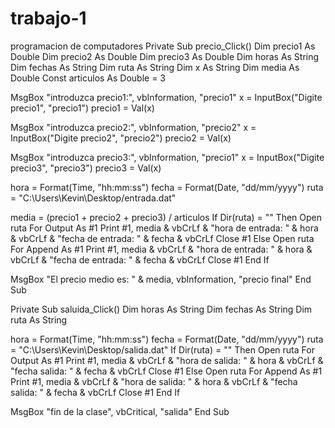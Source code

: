 # trabajo-1
programacion de computadores
Private Sub precio_Click()
 Dim precio1 As Double
Dim precio2 As Double
Dim precio3 As Double
Dim horas As String
Dim fechas As String
Dim ruta As String
Dim x As String
Dim media As Double
Const articulos As Double = 3

MsgBox "introduzca precio1:", vbInformation, "precio1"
x = InputBox("Digite precio1", "precio1")
precio1 = Val(x)

MsgBox "introduzca precio2:", vbInformation, "precio2"
x = InputBox("Digite precio2", "precio2")
precio2 = Val(x)

MsgBox "introduzca precio3:", vbInformation, "precio1"
x = InputBox("Digite precio3", "precio3")
precio3 = Val(x)

hora = Format(Time, "hh:mm:ss")
fecha = Format(Date, "dd/mm/yyyy")
ruta = "C:\Users\Kevin\Desktop/entrada.dat"

media = (precio1 + precio2 + precio3) / articulos
If Dir(ruta) = "" Then
Open ruta For Output As #1
Print #1, media & vbCrLf & "hora de entrada: " & hora & vbCrLf & "fecha de entrada: " & fecha & vbCrLf
Close #1
Else
Open ruta For Append As #1
Print #1, media & vbCrLf & "hora de entrada: " & hora & vbCrLf & "fecha de entrada: " & fecha & vbCrLf
Close #1
End If

MsgBox "El precio medio es: " & media, vbInformation, "precio final"
End Sub

Private Sub saluida_Click()
Dim horas As String
Dim fechas As String
Dim ruta As String

hora = Format(Time, "hh:mm:ss")
fecha = Format(Date, "dd/mm/yyyy")
ruta = "C:\Users\Kevin\Desktop/salida.dat"
If Dir(ruta) = "" Then
Open ruta For Output As #1
Print #1, media & vbCrLf & "hora de salida: " & hora & vbCrLf & "fecha salida: " & fecha & vbCrLf
Close #1
Else
Open ruta For Append As #1
Print #1, media & vbCrLf & "hora de salida: " & hora & vbCrLf & "fecha salida: " & fecha & vbCrLf
Close #1
End If


MsgBox "fin de la clase", vbCritical, "salida"
End Sub

